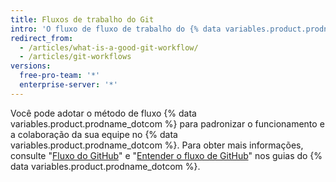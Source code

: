 ```yaml
---
title: Fluxos de trabalho do Git
intro: 'O fluxo de fluxo de trabalho do {% data variables.product.prodname_dotcom %} é um fluxo de trabalho leve com base no branch que suporta equipes e projetos que fazem implantação regularmente.'
redirect_from:
  - /articles/what-is-a-good-git-workflow/
  - /articles/git-workflows
versions:
  free-pro-team: '*'
  enterprise-server: '*'
---
```


Você pode adotar o método de fluxo {% data variables.product.prodname_dotcom %} para padronizar o funcionamento e a colaboração da sua equipe no {% data variables.product.prodname_dotcom %}. Para obter mais informações, consulte "[Fluxo do GitHub](/github/collaborating-with-issues-and-pull-requests/github-flow)" e "[Entender o fluxo de GitHub](http://guides.github.com/overviews/flow/)" nos guias do {% data variables.product.prodname_dotcom %}.
